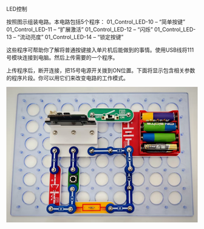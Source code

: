 LED控制

按照图示组装电路。本电路包括5个程序：
01_Control_LED-10 – “简单按键”
01_Control_LED-11 – “扩展激活”
01_Control_LED-12 – “闪烁”
01_Control_LED-13 – “流动亮度”
01_Control_LED-14 – “锁定按键”

这些程序可帮助你了解将普通按键接入单片机后能做到的事情。使用USB线将111号模块连接到电脑。然后上传需要的一个程序。

上传程序后，断开连接，把15号电源开关拨到ON位置。下面将显示包含相关参数的程序片段。你可以用它们来改变电路的工作模式。

![](046p1.jpg)
